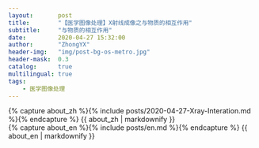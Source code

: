 ```yaml
---
layout:       post
title:        "【医学图像处理】X射线成像之与物质的相互作用"
subtitle:     "与物质的相互作用"
date:         2020-04-27 15:32:00
author:       "ZhongYX"
header-img:   "img/post-bg-os-metro.jpg"
header-mask:  0.3
catalog:      true
multilingual: true
tags:
    - 医学图像处理
---
```


<!-- Chinese Version -->
<div class="zh post-container">
    {% capture about_zh %}{% include posts/2020-04-27-Xray-Interation.md %}{% endcapture %}
    {{ about_zh | markdownify }}
</div>

<!-- English Version -->
<div class="en post-container">
    {% capture about_en %}{% include posts/en.md %}{% endcapture %}
    {{ about_en | markdownify }}
</div>
